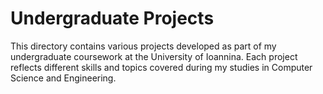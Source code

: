 # Undergraduate Projects

This directory contains various projects developed as part of my undergraduate coursework at the University of Ioannina. Each project reflects different skills and topics covered during my studies in Computer Science and Engineering.
